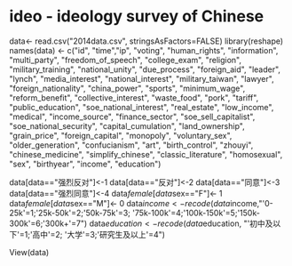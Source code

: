 # ideo - ideology survey of Chinese 


data<- read.csv("2014data.csv", stringsAsFactors=FALSE)
library(reshape)
names(data) <- c("id", "time","ip", "voting", "human_rights", 
                   "information", "multi_party", "freedom_of_speech",
                   "college_exam", "religion", "military_training",
                   "national_unity", "due_process", "foreign_aid",
                   "leader", "lynch", "media_interest", "national_interest",
                   "military_taiwan", "lawyer", "foreign_nationality",
                   "china_power", "sports", "minimum_wage", "reform_benefit",
                   "collective_interest", "waste_food", "pork", "tariff",
                   "public_education", "soe_national_interest", "real_estate", "low_income",
                   "medical", "income_source", "finance_sector", "soe_sell_capitalist", 
                   "soe_national_security", "capital_cumulation", "land_ownership",
                   "grain_price", "foreign_capital", "monopoly", "voluntary_sex",
                   "older_generation", "confucianism", "art", "birth_control",
                   "zhouyi", "chinese_medicine", "simplify_chinese", 
                   "classic_literature", "homosexual", "sex", "birthyear",
                   "income", "education")

data[data=="强烈反对"]<-1
data[data=="反对"]<-2
data[data=="同意"]<-3
data[data=="强烈同意"]<-4
data$female[data$sex=="F"]<- 1
data$female[data$sex=="M"]<- 0
data$income<-recode(data$income,"'0-25k'=1;'25k-50k'=2;'50k-75k'=3;
                    '75k-100k'=4;'100k-150k'=5;'150k-300k'=6;'300k+'=7")
data$education<- recode(data$education, "'初中及以下'=1;'高中'=2;
                        '大学'=3;'研究生及以上'=4")
                        
View(data)
